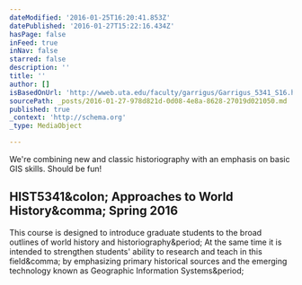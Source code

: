 ```yaml
---
dateModified: '2016-01-25T16:20:41.853Z'
datePublished: '2016-01-27T15:22:16.434Z'
hasPage: false
inFeed: true
inNav: false
starred: false
description: ''
title: ''
author: []
isBasedOnUrl: 'http://wweb.uta.edu/faculty/garrigus/Garrigus_5341_S16.html'
sourcePath: _posts/2016-01-27-978d821d-0d08-4e8a-8628-27019d021050.md
published: true
_context: 'http://schema.org'
_type: MediaObject

---
```

We're combining new and classic historiography with an emphasis on basic GIS skills. Should be fun!

<article style=""><h1>HIST5341&amp;colon; Approaches to World History&amp;comma; Spring 2016</h1><p>This course is designed to introduce graduate students to the broad outlines of world history and historiography&amp;period; At the same time it is intended to strengthen students' ability to research and teach in this field&amp;comma; by emphasizing primary historical sources and the emerging technology known as Geographic Information Systems&amp;period;</p></article>